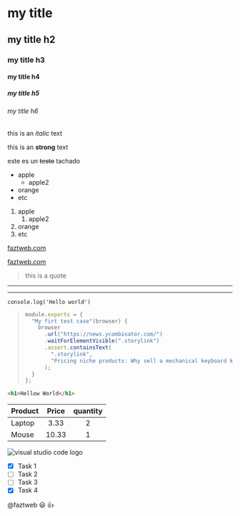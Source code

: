 <!-- HEDING -->

# my title

## my title h2

### my title h3

#### my title h4

##### my title h5

###### my title h6

<!-- italic  -->

this is an _italic_ text

<!-- strong -->

this is an **strong** text

<!-- strikethrough -->

este es un ~~testo~~ tachado

<!-- UL -->

- apple
  - apple2
- orange
- etc

1. apple
   1. apple2
2. orange
3. etc

[faztweb.com](https://www.faztweb.com)

[faztweb.com](https://www.faztweb.com "Enlace")

> this is a quote

---

---

`console.log('Hello world')`

> ```javascript
> module.exports = {
>   "My firt test case"(browser) {
>     browser
>       .url("https://news.ycombinator.com/")
>       .waitForElementVisible(".storylink")
>       .assert.containsText(
>         ".storylink",
>         "Pricing niche products: Why sell a mechanical keyboard kit for $1,668?"
>       );
>   }
> };
> ```

```html
<h1>Hellow World</h1>
```

<!-- TABLES -->

| Product | Price | quantity |
| ------- | :---: | :------: |
| Laptop  | 3.33  |    2     |
| Mouse   | 10.33 |    1     |

![visual studio code logo](https://upload.wikimedia.org/wikipedia/commons/9/9a/Visual_Studio_Code_1.35_icon.svg "vscode logo")

<!-- GITHUB MARKDOWN -->

- [x] Task 1
- [ ] Task 2
- [ ] Task 3
- [x] Task 4

@faztweb :smiley: :+1:
